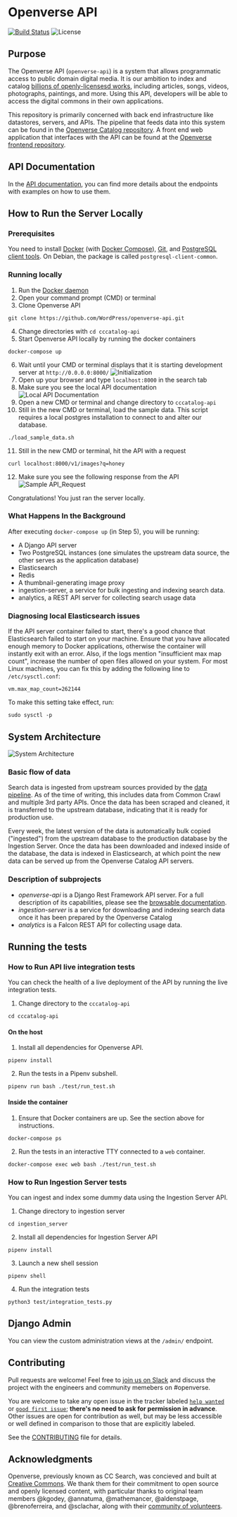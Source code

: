 # Openverse API

[![Build Status](https://travis-ci.org/WordPress/openverse-api.svg?branch=master)](https://travis-ci.org/WordPress/openverse-api)
![License](https://img.shields.io/github/license/WordPress/openverse-api.svg?style=flat)

## Purpose

The Openverse API (`openverse-api`) is a system that allows programmatic access to public domain digital media. It is our ambition to index and catalog [billions of openly-licensesd works](https://stateof.creativecommons.org/), including articles, songs, videos, photographs, paintings, and more. Using this API, developers will be able to access the digital commons in their own applications.

This repository is primarily concerned with back end infrastructure like datastores, servers, and APIs. The pipeline that feeds data into this system can be found in the [Openverse Catalog repository](https://github.com/WordPress/openverse-catalog). A front end web application that interfaces with the API can be found at the [Openverse frontend repository](https://github.com/WordPress/openverse-frontend).

## API Documentation

In the [API documentation](https://api.creativecommons.engineering), you can find more details about the endpoints with examples on how to use them.

## How to Run the Server Locally

### Prerequisites

You need to install [Docker](https://docs.docker.com/install/) (with [Docker Compose](https://docs.docker.com/compose/install/)), [Git](https://git-scm.com/downloads), and [PostgreSQL client tools](https://www.postgresql.org/download/). On Debian, the package is called `postgresql-client-common`.

### Running locally

1. Run the [Docker daemon](https://docs.docker.com/config/daemon/)
2. Open your command prompt (CMD) or terminal
3. Clone Openverse API

```
git clone https://github.com/WordPress/openverse-api.git
```

4. Change directories with `cd cccatalog-api`
5. Start Openverse API locally by running the docker containers

```
docker-compose up
```

6. Wait until your CMD or terminal displays that it is starting development server at `http://0.0.0.0:8000/`
   ![Initialization](initialization.PNG)
7. Open up your browser and type `localhost:8000` in the search tab
8. Make sure you see the local API documentation
   ![Local API Documentation](local_api_documentation.PNG)
9. Open a new CMD or terminal and change directory to `cccatalog-api`
10. Still in the new CMD or terminal, load the sample data. This script requires a local postgres installation to connect to and alter our database.

```
./load_sample_data.sh
```

11. Still in the new CMD or terminal, hit the API with a request

```
curl localhost:8000/v1/images?q=honey
```

12. Make sure you see the following response from the API
    ![Sample API_Request](localhost_request.PNG)

Congratulations! You just ran the server locally.

### What Happens In the Background

After executing `docker-compose up` (in Step 5), you will be running:

- A Django API server
- Two PostgreSQL instances (one simulates the upstream data source, the other serves as the application database)
- Elasticsearch
- Redis
- A thumbnail-generating image proxy
- ingestion-server, a service for bulk ingesting and indexing search data.
- analytics, a REST API server for collecting search usage data

### Diagnosing local Elasticsearch issues

If the API server container failed to start, there's a good chance that Elasticsearch failed to start on your machine. Ensure that you have allocated enough memory to Docker applications, otherwise the container will instantly exit with an error. Also, if the logs mention "insufficient max map count", increase the number of open files allowed on your system. For most Linux machines, you can fix this by adding the following line to `/etc/sysctl.conf`:

```
vm.max_map_count=262144
```

To make this setting take effect, run:

```
sudo sysctl -p
```

## System Architecture

![System Architecture](system_architecture.png)

### Basic flow of data

Search data is ingested from upstream sources provided by the [data pipeline](https://github.com/WordPress/openverse-catalog). As of the time of writing, this includes data from Common Crawl and multiple 3rd party APIs. Once the data has been scraped and cleaned, it is transferred to the upstream database, indicating that it is ready for production use.

Every week, the latest version of the data is automatically bulk copied ("ingested") from the upstream database to the production database by the Ingestion Server. Once the data has been downloaded and indexed inside of the database, the data is indexed in Elasticsearch, at which point the new data can be served up from the Openverse Catalog API servers.

### Description of subprojects

- _openverse-api_ is a Django Rest Framework API server. For a full description of its capabilities, please see the [browsable documentation](https://api.creativecommons.engineering).
- _ingestion-server_ is a service for downloading and indexing search data once it has been prepared by the Openverse Catalog
- _analytics_ is a Falcon REST API for collecting usage data.

## Running the tests

### How to Run API live integration tests

You can check the health of a live deployment of the API by running the live integration tests.

1. Change directory to the `cccatalog-api`

```
cd cccatalog-api
```

#### On the host

1. Install all dependencies for Openverse API.
```
pipenv install
```

2. Run the tests in a Pipenv subshell.
```
pipenv run bash ./test/run_test.sh
```

#### Inside the container

1. Ensure that Docker containers are up. See the section above for instructions.
```
docker-compose ps
```

2. Run the tests in an interactive TTY connected to a `web` container.
```
docker-compose exec web bash ./test/run_test.sh
```

### How to Run Ingestion Server tests

You can ingest and index some dummy data using the Ingestion Server API.

1. Change directory to ingestion server

```
cd ingestion_server
```

2. Install all dependencies for Ingestion Server API

```
pipenv install
```

3. Launch a new shell session

```
pipenv shell
```

4. Run the integration tests

```
python3 test/integration_tests.py
```

## Django Admin

You can view the custom administration views at the `/admin/` endpoint.

## Contributing

Pull requests are welcome! Feel free to [join us on Slack](https://make.wordpress.org/chat/) and discuss the project with the engineers and community memebers on #openverse.

You are welcome to take any open issue in the tracker labeled [`help wanted`](https://github.com/WordPress/openverse-api/labels/help%20wanted) or [`good first issue`](https://github.com/WordPress/openverse-api/labels/good%20first%20issue); **there's no need to ask for permission in advance**. Other issues are open for contribution as well, but may be less accessible or well defined in comparison to those that are explicitly labeled.

See the [CONTRIBUTING](CONTRIBUTING.md) file for details.

## Acknowledgments

Openverse, previously known as CC Search, was concieved and built at [Creative Commons](https://creativecommons.org). We thank them for their commitment to open source and openly licensed content, with particular thanks to original team members @kgodey, @annatuma, @mathemancer, @aldenstpage, @brenoferreira, and @sclachar, along with their [community of volunteers](https://opensource.creativecommons.org/community/community-team/).
